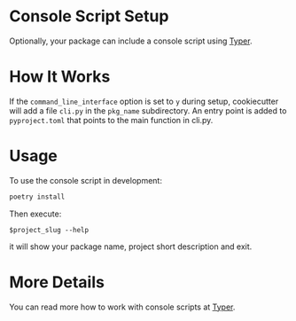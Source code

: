 # Console Script Setup

Optionally, your package can include a console script using [Typer].

# How It Works

If the `command_line_interface` option is set to `y` during setup, cookiecutter
 will add a file `cli.py` in the `pkg_name` subdirectory. An entry point is added to
`pyproject.toml` that points to the main function in cli.py.

# Usage

To use the console script in development:

``` bash
poetry install
```

Then execute:
```
$project_slug --help
```

it will show your package name, project short description and exit.

# More Details

You can read more how to work with console scripts at [Typer].

[Typer]: https://typer.tiangolo.com/
